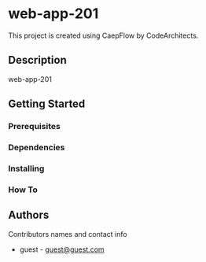# web-app-201
This project is created using CaepFlow by CodeArchitects.
## Description
web-app-201
## Getting Started

### Prerequisites

### Dependencies

### Installing

### How To

## Authors
Contributors names and contact info
- guest - guest@guest.com
